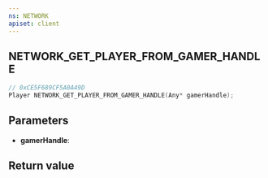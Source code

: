 ```yaml
---
ns: NETWORK
apiset: client
---
```

## NETWORK_GET_PLAYER_FROM_GAMER_HANDLE

```c
// 0xCE5F689CF5A0A49D
Player NETWORK_GET_PLAYER_FROM_GAMER_HANDLE(Any* gamerHandle);
```


## Parameters
* **gamerHandle**:

## Return value

